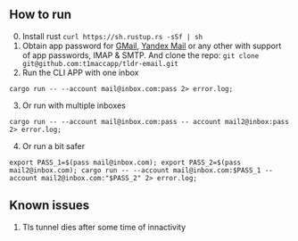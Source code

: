 ## How to run
0. Install rust `curl https://sh.rustup.rs -sSf | sh`
1. Obtain app password for [GMail](https://support.google.com/mail/answer/185833?hl=en), [Yandex Mail](https://yandex.com/support/mail/mail-clients/others.html) or any other with support of app passwords, IMAP & SMTP. And clone the repo: `git clone git@github.com:t1maccapp/tldr-email.git`
2. Run the CLI APP with one inbox
```
cargo run -- --account mail@inbox.com:pass 2> error.log;
```
3. Or run with multiple inboxes
```
cargo run -- --account mail@inbox.com:pass -- account mail2@inbox:pass 2> error.log;
```
4. Or run a bit safer
```
export PASS_1=$(pass mail@inbox.com); export PASS_2=$(pass mail2@inbox.com); cargo run -- --account mail@inbox.com:$PASS_1 --account mail2@inbox.com:"$PASS_2" 2> error.log;
```

## Known issues
1. Tls tunnel dies after some time of innactivity
